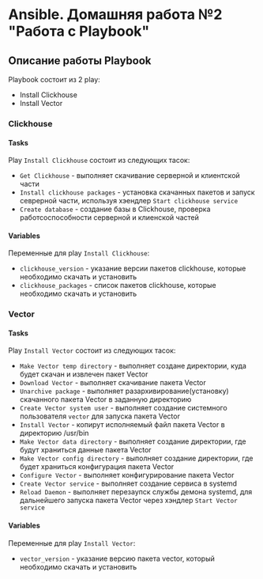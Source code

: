 # Ansible. Домашняя работа №2 "Работа с Playbook"

## Описание работы Playbook

Playbook состоит из 2 play:
- Install Clickhouse
- Install Vector


### Clickhouse

#### Tasks

Play `Install Clickhouse` состоит из следующих тасок:
- `Get Clickhouse` - выполняет скачивание серверной и клиентской части
- `Install clickhouse packages` - установка скачанных пакетов и запуск севрерной части, используя хэендлер `Start clickhouse service`
- `Create database` - создание базы в Clickhouse, проверка работсоспособности серверной и клиенской частей

#### Variables

Переменные для play `Install Clickhouse`:
- `clickhouse_version` - указание версии пакетов clickhouse, которые необходимо скачать и установить
- `clickhouse_packages` - список пакетов clickhouse, которые необходимо скачать и установить

### Vector

#### Tasks

Play `Install Vector` состоит из следующих тасок:
- `Make Vector temp directory` - выполняет создане директории, куда будет скачан и извлечен пакет Vector
- `Download Vector` - выполняет скачивание пакета Vector
- `Unarchive package` - выполняет разархивирование(установку) скачанного пакета Vector в заданную директорию
- `Create Vector system user` - выполняет создание системного пользователя `vector` для запуска пакета Vector
- `Install Vector` - копирут исполняемый файл пакета Vector в директорию /usr/bin
- `Make Vector data directory` - выполняет создание директории, где будут храниться данные пакета Vector
- `Make Vector config directory` - выполняет создание директории, где будет храниться конфигурация пакета Vector
- `Configure Vector` - выполняет конфигурирование пакета Vector
- `Create Vector service` - выполняет создание сервиса в systemd
- `Reload Daemon` - выполняет перезаупск службы демона systemd, для дальнейшего запуска пакета Vector через хэндлер `Start Vector service`

#### Variables

Переменные для play `Install Vector`:
- `vector_version` - указание версию пакета vector, который необходимо скачать и установить